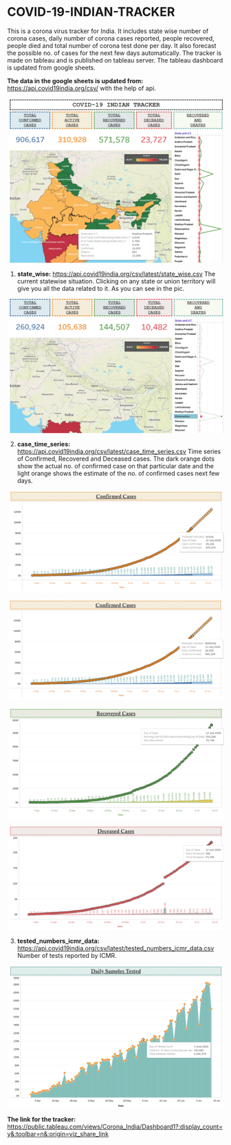 # COVID-19-INDIAN-TRACKER

This is a corona virus tracker for India. It includes state wise number of corona cases, daily number of corona cases reported, people recovered, people died and total number of corona test done per day. It also forecast the possible no. of cases for the next few days automatically. The tracker is made on tableau and is published on tableau server. The tableau dashboard is updated from google sheets. 

**The data in the google sheets is updated from:** https://api.covid19india.org/csv/ with the help of api.


![](images/Image1.png)


1. **state_wise:**	https://api.covid19india.org/csv/latest/state_wise.csv	The current statewise situation. Clicking on any state or union territory will give you all the data related to it. As you can see in the pic.



![](images/Image7.png)



2. **case_time_series:**	https://api.covid19india.org/csv/latest/case_time_series.csv	Time series of Confirmed, Recovered and Deceased cases. The dark orange dots show the actual no. of confirmed case on that particular date and the light orange shows the estimate of the no. of confirmed cases next few days.


![](images/Image2.png)



![](images/Image3.png)



![](images/Image4.png)



![](images/Image5.png)



3. **tested_numbers_icmr_data:**	https://api.covid19india.org/csv/latest/tested_numbers_icmr_data.csv	Number of tests reported by ICMR.



![](images/Image6.png)



**The link for the tracker:** https://public.tableau.com/views/Corona_India/Dashboard1?:display_count=y&:toolbar=n&:origin=viz_share_link


